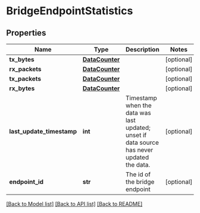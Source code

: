 # BridgeEndpointStatistics

## Properties
Name | Type | Description | Notes
------------ | ------------- | ------------- | -------------
**tx_bytes** | [**DataCounter**](DataCounter.md) |  | [optional] 
**rx_packets** | [**DataCounter**](DataCounter.md) |  | [optional] 
**tx_packets** | [**DataCounter**](DataCounter.md) |  | [optional] 
**rx_bytes** | [**DataCounter**](DataCounter.md) |  | [optional] 
**last_update_timestamp** | **int** | Timestamp when the data was last updated; unset if data source has never updated the data. | [optional] 
**endpoint_id** | **str** | The id of the bridge endpoint | [optional] 

[[Back to Model list]](../README.md#documentation-for-models) [[Back to API list]](../README.md#documentation-for-api-endpoints) [[Back to README]](../README.md)

